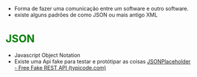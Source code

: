 - Forma de fazer uma comunicação entre um software e outro software.
- existe alguns padrões de como JSON ou mais antigo XML

# <span style="color:green">JSON</span>
- Javascript Object Notation
- Existe uma Api fake para testar e protótipar as coisas
  [JSONPlaceholder - Free Fake REST API (typicode.com)](https://jsonplaceholder.typicode.com/)
  